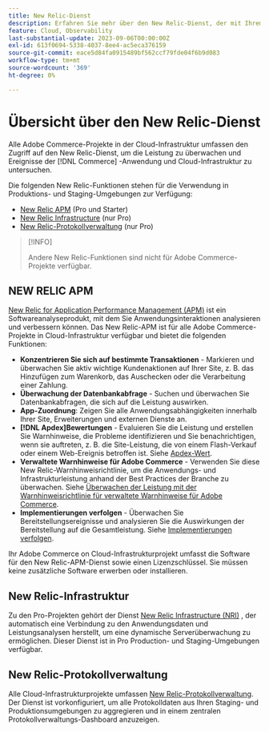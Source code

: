 ```yaml
---
title: New Relic-Dienst
description: Erfahren Sie mehr über den New Relic-Dienst, der mit Ihrem Adobe Commerce-Projekt zur Cloud-Infrastruktur verfügbar ist.
feature: Cloud, Observability
last-substantial-update: 2023-09-06T00:00:00Z
exl-id: 613f0694-5338-4037-8ee4-ac5eca376159
source-git-commit: eace5d84fa0915489bf562ccf79fde04f6b9d083
workflow-type: tm+mt
source-wordcount: '369'
ht-degree: 0%

---
```


# Übersicht über den New Relic-Dienst

Alle Adobe Commerce-Projekte in der Cloud-Infrastruktur umfassen den Zugriff auf den New Relic-Dienst, um die Leistung zu überwachen und Ereignisse der [!DNL Commerce] -Anwendung und Cloud-Infrastruktur zu untersuchen.

Die folgenden New Relic-Funktionen stehen für die Verwendung in Produktions- und Staging-Umgebungen zur Verfügung:

- [New Relic APM](#new-relic-apm) (Pro und Starter)
- [New Relic Infrastructure](#new-relic-infrastructure) (nur Pro)
- [New Relic-Protokollverwaltung](#new-relic-logs) (nur Pro)

>[!INFO]
>
>Andere New Relic-Funktionen sind nicht für Adobe Commerce-Projekte verfügbar.

## NEW RELIC APM

[New Relic for Application Performance Management (APM)](https://docs.newrelic.com/introduction-apm/) ist ein Softwareanalyseprodukt, mit dem Sie Anwendungsinteraktionen analysieren und verbessern können. Das New Relic-APM ist für alle Adobe Commerce-Projekte in Cloud-Infrastruktur verfügbar und bietet die folgenden Funktionen:

- **Konzentrieren Sie sich auf bestimmte Transaktionen** - Markieren und überwachen Sie aktiv wichtige Kundenaktionen auf Ihrer Site, z. B. das Hinzufügen zum Warenkorb, das Auschecken oder die Verarbeitung einer Zahlung.
- **Überwachung der Datenbankabfrage** - Suchen und überwachen Sie Datenbankabfragen, die sich auf die Leistung auswirken.
- **App-Zuordnung**: Zeigen Sie alle Anwendungsabhängigkeiten innerhalb Ihrer Site, Erweiterungen und externen Dienste an.
- **[!DNL Apdex]Bewertungen** - Evaluieren Sie die Leistung und erstellen Sie Warnhinweise, die Probleme identifizieren und Sie benachrichtigen, wenn sie auftreten, z. B. die Site-Leistung, die von einem Flash-Verkauf oder einem Web-Ereignis betroffen ist. Siehe [Apdex-Wert](https://docs.newrelic.com/docs/apm/new-relic-apm/apdex/apdex-measure-user-satisfaction/).
- **Verwaltete Warnhinweise für Adobe Commerce** - Verwenden Sie diese New Relic-Warnhinweisrichtlinie, um die Anwendungs- und Infrastrukturleistung anhand der Best Practices der Branche zu überwachen. Siehe [Überwachen der Leistung mit der Warnhinweisrichtlinie für verwaltete Warnhinweise für Adobe Commerce](investigate-performance.md/#monitor-performance-with-managed-alerts).
- **Implementierungen verfolgen** - Überwachen Sie Bereitstellungsereignisse und analysieren Sie die Auswirkungen der Bereitstellung auf die Gesamtleistung. Siehe [Implementierungen verfolgen](track-deployments.md).

Ihr Adobe Commerce on Cloud-Infrastrukturprojekt umfasst die Software für den New Relic-APM-Dienst sowie einen Lizenzschlüssel. Sie müssen keine zusätzliche Software erwerben oder installieren.

## New Relic-Infrastruktur

Zu den Pro-Projekten gehört der Dienst [New Relic Infrastructure (NRI)](https://docs.newrelic.com/docs/infrastructure/infrastructure-monitoring/get-started/get-started-infrastructure-monitoring/) , der automatisch eine Verbindung zu den Anwendungsdaten und Leistungsanalysen herstellt, um eine dynamische Serverüberwachung zu ermöglichen. Dieser Dienst ist in Pro Production- und Staging-Umgebungen verfügbar.

## New Relic-Protokollverwaltung

Alle Cloud-Infrastrukturprojekte umfassen [New Relic-Protokollverwaltung](log-management.md). Der Dienst ist vorkonfiguriert, um alle Protokolldaten aus Ihren Staging- und Produktionsumgebungen zu aggregieren und in einem zentralen Protokollverwaltungs-Dashboard anzuzeigen.
